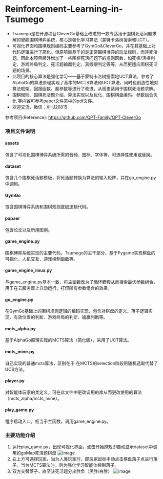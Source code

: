 # Reinforcement-Learning-in-Tsumego
- Tsumego是在开源项目CleverGo基础上改进的一款专适用于围棋死活问题求解的智能围棋博弈系统，核心是强化学习算法（蒙特卡洛树搜索和UCT）。
- 可视化界面和围棋规则编码主要参考了GymGo&CleverGo，并在其基础上对代码逻辑进行了简化。但原项目基于的是正常围棋博弈的玩法规则，而非死活题。因此本项目额外增加了一些围棋死活问题下的规则函数，如死棋/活棋判定、游戏终局判定、死活题输赢判定、真假眼判定等等，从而更适应围棋死活题的场景。
- 此项目的核心算法是强化学习——基于蒙特卡洛树搜索地UCT算法，参考了AlphoGo的算法原理实现了基本的MCTS算法和UCT算法，同时也创造性地对算法框架、回报函数、超参数等进行了改进，从而更适用于围棋死活题求解。
- 围棋规则、围棋死活题介绍、算法实现以及优化、围棋棋盘编码、参数组合优化 等内容可参考paper文件夹中的pdf文件。
- 欢迎交流，微信：XHJ20815

参考项目(Reference):
https://github.com/QPT-Family/QPT-CleverGo

### 项目文件说明
#### assets
包含了可视化围棋博弈系统所需的音频、图标、字体等，可选择性使用或替换。

#### dataset
包含几个围棋死活题模板，将死活题转换为算法的输入矩阵，并在go_engine.py中调用。

#### GymGo
包含围棋博弈系统和围棋规则底层逻辑代码。

#### papaer
包含论文以及所用图例。

#### game_engine.py
围棋博弈系统实现的主要代码，Tsumego的主干部分，基于Pygame实现棋盘的可视化、人机交互、游戏控制函数等。

#### game_engine_linux.py
与game_engine.py基本一致，将主函数改为了循环嵌套从而搜索最优参数组合，用于在云服务器上自动运行，打印所有参数组合的效果。

#### go_engine.py
在GymGo基础上的围棋规则逻辑的编码实现，包含对棋盘的定义、落子逻辑实现、有效位置的判断、游戏终局的判断、输赢判断等。

#### mcts_alpha.py
基于AlphaGo原理实现的MCTS算法（简化版），采用了UCT算法。

#### mcts_mine.py
自己实现的普通mcts算法，区别在于 在MCTS的selection阶段用随机选取代替了UCB方法。

#### player.py
对智能体玩家的类定义，可在此文件中更改调用的库从而更改使用的算法（mcts_alpha/mcts_mine）。

#### play_game.py
程序启动入口，相当于主函数，调用game_engine.py。

### 主要功能介绍
1. 运行play_game.py，出现可视化界面，点击开始游戏即自动显示dataset中调用的goMap死活题棋盘
![image](https://user-images.githubusercontent.com/56428735/188537090-40338ca0-3c1c-442c-bacd-9b8c918d5c4e.png)
2. 右上方可选择玩家，当为人类玩家时，即玩家鼠标手动点击棋盘落子点进行落子，当为MCTS算法时，则为强化学习智能体控制落子。
3. 双方交替落子，直至该死活题分出胜负（黑胜/白胜）
![image](https://user-images.githubusercontent.com/56428735/188537784-3ca08708-b094-4431-a02c-bc04ed2b54fb.png)
